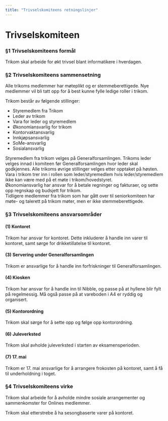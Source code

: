 ```yaml
---
title: "Trivselskomiteens retningslinjer"
---
```


Trivselskomiteen
===========

### §1 Trivselskomiteens formål

Trikom skal arbeide for økt trivsel blant informatikere i hverdagen.

### §2 Trivselskomiteens sammensetning

Alle trikoms medlemmer har møteplikt og er stemmeberettigede. Nye medlemmer vil bli tatt opp for å best kunne fylle ledige roller i trikom.

Trikom består av følgende stillinger: 

* Styremedlem fra Trikom
* Leder av trikom
* Vara for leder og styremedlem
* Økonomiansvarlig for trikom
* Kontorvaktansvarlig
* Innkjøpsansvarlig
* SoMe-ansvarlig
* Sosialansvarlig


Styremedlem fra trikom velges på Generalforsamlingen. Trikoms leder velges innad i komiteen før Generalforsamlingen hvor leder skal godkjennes. Alle trikoms øvrige stillinger velges etter opptaket på høsten. Vara i trikom trer inn i rollen som leder/styremedlem hvis leder/styremedlem ikke kan være med på et møte i trikom/hovedstyret.  
Økonomiansvarlig har ansvar for å betale regninger og fakturaer, og sette opp regnskap og budsjett for trikom.    
Tidligere medlemmer fra trikom som har gått over til seniorkomiteen har møte- og talerett på trikom møter, men er ikke stemmeberettigede.

### §3 Trivselskomiteens ansvarsområder

#### (1) Kontoret

Trikom har ansvar for kontoret. Dette inkluderer å handle inn varer til kontoret, samt sørge for drikketillatelse til kontoret.


#### (3) Servering under Generalforsamlingen

Trikom er ansvarlige for å handle inn forfriskninger til Generalforsamlingen.

#### (4) Kiosken

Trikom har ansvar for å handle inn til Nibble, og passe på at hyllene blir fylt på regelmessig. Må også passe på at vareboden i A4 er ryddig og organisert.

#### (5) Kontorordning

Trikom skal sørge for å sette opp og følge opp kontorordning.

#### (6) Juleverksted

Trikom skal avholde juleverksted i starten av eksamensperioden.

#### (7) 17. mai

Trikom er 17. mai ansvarlige for å arrangere frokosten på kontoret, samt å få til underholdning i toget.

### §4 Trivselskomiteens virke

Trikom skal arbeide for å avholde mindre sosiale arrangementer og sammenkomster for Onlines medlemmer.

Trikom skal etterstrebe å ha sesongbaserte varer på kontoret.
